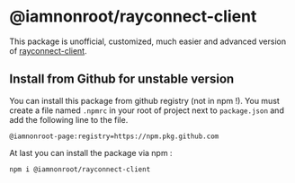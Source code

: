 # @iamnonroot/rayconnect-client
This package is unofficial, customized, much easier and advanced version of [rayconnect-client](https://www.npmjs.com/package/rayconnect-client).


## Install from Github for unstable version
You can install this package from github registry (not in npm !). You must create a file named `.npmrc` in your root of project next to `package.json` and add the following line to the file.

```
@iamnonroot-page:registry=https://npm.pkg.github.com
```

At last you can install the package via npm :
```
npm i @iamnonroot/rayconnect-client
```